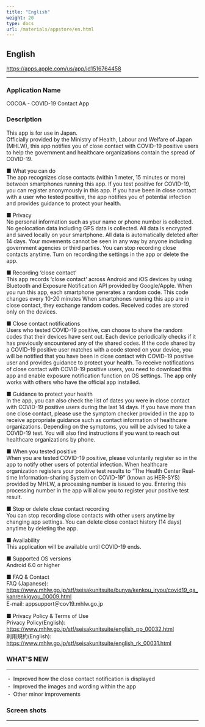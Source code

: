 ```yaml
---
title: "English"
weight: 20
type: docs
url: /materials/appstore/en.html
---
```


## English

https://apps.apple.com/us/app/id1516764458

----

### Application Name
COCOA - COVID-19 Contact App

### Description
This app is for use in Japan.  
Officially provided by the Ministry of Health, Labour and Welfare of Japan (MHLW), this app notifies you of close contact with COVID-19 positive users to help the government and healthcare organizations contain the spread of COVID-19.

■ What you can do  
The app recognizes close contacts (within 1 meter, 15 minutes or more) between smartphones running this app. If you test positive for COVID-19, you can register anonymously in this app. If you have been in close contact with a user who tested positive, the app notifies you of potential infection and provides guidance to protect your health.

■ Privacy  
No personal information such as your name or phone number is collected. No geolocation data including GPS data is collected.
All data is encrypted and saved locally on your smartphone. All data is automatically deleted after 14 days. Your movements cannot be seen in any way by anyone including government agencies or third parties.
You can stop recording close contacts anytime. Turn on recording the settings in the app or delete the app.

■ Recording ‘close contact’  
This app records ‘close contact’ across Android and iOS devices by using Bluetooth and Exposure Notification API provided by Google/Apple.
When you run this app, each smartphone generates a random code. This code changes every 10-20 minutes
When smartphones running this app are in close contact, they exchange random codes. Received codes are stored only on the devices.

■ Close contact notifications  
Users who tested COVID-19 positive, can choose to share the random codes that their devices have sent out. Each device periodically checks if it has previously encountered any of the shared codes. If the code shared by a COVID-19 positive user matches with a code stored on your device, you will be notified that you have been in close contact with COVID-19 positive user and provides guidance to protect your health.
To receive notifications of close contact with COVID-19 positive users, you need to download this app and enable exposure notification function on OS settings. The app only works with others who have the official app installed.

■ Guidance to protect your health  
In the app, you can also check the list of dates you were in close contact with COVID-19 positive users during the last 14 days. If you have more than one close contact, please use the symptom checker provided in the app to receive appropriate guidance such as contact information of healthcare organizations. Depending on the symptoms, you will be advised to take a COVID-19 test. You will also find instructions if you want to reach out healthcare organizations by phone.

■ When you tested positive  
When you are tested COVID-19 positive, please voluntarily register so in the app to notify other users of potential infection. When healthcare organization registers your positive test results to “The Health Center Real-time Information-sharing System on COVID-19” (known as HER-SYS) provided by MHLW, a processing number is issued to you. Entering this processing number in the app will allow you to register your positive test result.

■ Stop or delete close contact recording  
You can stop recording close contacts with other users anytime by changing app settings. You can delete close contact history (14 days) anytime by deleting the app.

■ Availability  
This application will be available until COVID-19 ends.

■ Supported OS versions  
Android 6.0 or higher

■ FAQ & Contact  
FAQ (Japanese): https://www.mhlw.go.jp/stf/seisakunitsuite/bunya/kenkou_iryou/covid19_qa_kanrenkigyou_00009.html  
E-mail: appsupport＠cov19.mhlw.go.jp

■ Privacy Policy & Terms of Use  
Privacy Policy(English): https://www.mhlw.go.jp/stf/seisakunitsuite/english_pp_00032.html  
利用規約(English): https://www.mhlw.go.jp/stf/seisakunitsuite/english_rk_00031.html

### WHAT'S NEW

----

・ Improved how the close contact notification is displayed  
・ Improved the images and wording within the app  
・ Other minor improvements  

### Screen shots

----
